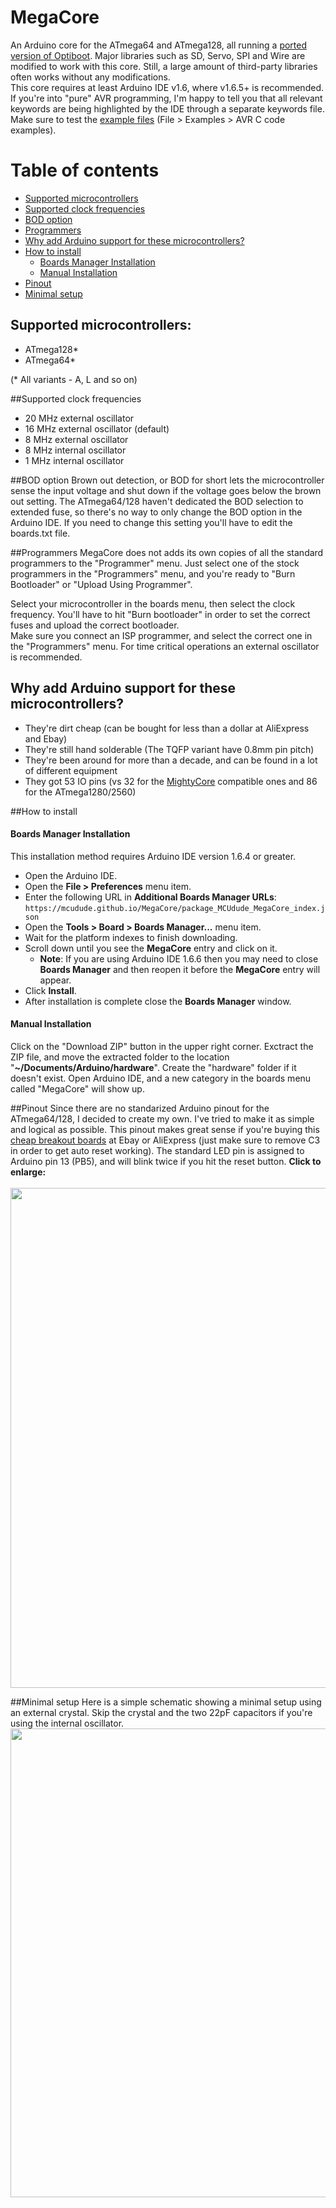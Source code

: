 # MegaCore
An Arduino core for the ATmega64 and ATmega128, all running a [ported version of Optiboot](https://github.com/vanbwodonk/optiboot128). Major libraries such as SD, Servo, SPI and Wire are modified to work with this core. Still, a large amount of third-party libraries often works without any modifications. <br/>
This core requires at least Arduino IDE v1.6, where v1.6.5+ is recommended. <br/>
If you're into "pure" AVR programming, I'm happy to tell you that all relevant keywords are being highlighted by the IDE through a separate keywords file. Make sure to test the [example files](https://github.com/MCUdude/MegaCore/tree/master/avr/libraries/AVR_examples/examples) (File > Examples > AVR C code examples).

# Table of contents
* [Supported microcontrollers](#supported-microcontrollers)
* [Supported clock frequencies](#supported-clock-frequencies)
* [BOD option](#bod-option)
* [Programmers](#programmers)
* [Why add Arduino support for these microcontrollers?](#why-add-arduino-support-for-these-microcontrollers)
* [How to install](#how-to-install)
	- [Boards Manager Installation](#boards-manager-installation)
	- [Manual Installation](#manual-installation)
* [Pinout](#pinout)
* [Minimal setup](#minimal-setup)


## Supported microcontrollers:
* ATmega128*
* ATmega64*
 
(* All variants - A, L and so on)


##Supported clock frequencies
* 20 MHz external oscillator
* 16 MHz external oscillator (default)
* 8 MHz external oscillator
* 8 MHz internal oscillator
* 1 MHz internal oscillator

##BOD option
Brown out detection, or BOD for short lets the microcontroller sense the input voltage and shut down if the voltage goes below the brown out setting. The ATmega64/128 haven't dedicated the BOD selection to extended fuse, so there's no way to only change the BOD option in the Arduino IDE. If you need to change this setting you'll have to edit the boards.txt file.


##Programmers
MegaCore does not adds its own copies of all the standard programmers to the "Programmer" menu. Just select one of the stock programmers in the "Programmers" menu, and you're ready to "Burn Bootloader" or "Upload Using Programmer".

 
Select your microcontroller in the boards menu, then select the clock frequency. You'll have to hit "Burn bootloader" in order to set the correct fuses and upload the correct bootloader. <br/>
Make sure you connect an ISP programmer, and select the correct one in the "Programmers" menu. For time critical operations an external oscillator is recommended.

## Why add Arduino support for these microcontrollers?
* They're dirt cheap (can be bought for less than a dollar at AliExpress and Ebay)
* They're still hand solderable (The TQFP variant have 0.8mm pin pitch)
* They're been around for more than a decade, and can be found in a lot of different equipment
* They got 53 IO pins (vs 32 for the [MightyCore](https://github.com/MCUdude/MightyCore) compatible ones and 86 for the ATmega1280/2560)


##How to install
#### Boards Manager Installation
This installation method requires Arduino IDE version 1.6.4 or greater.
* Open the Arduino IDE.
* Open the **File > Preferences** menu item.
* Enter the following URL in **Additional Boards Manager URLs**: `https://mcudude.github.io/MegaCore/package_MCUdude_MegaCore_index.json`
* Open the **Tools > Board > Boards Manager...** menu item.
* Wait for the platform indexes to finish downloading.
* Scroll down until you see the **MegaCore** entry and click on it.
  * **Note**: If you are using Arduino IDE 1.6.6 then you may need to close **Boards Manager** and then reopen it before the **MegaCore** entry will appear.
* Click **Install**.
* After installation is complete close the **Boards Manager** window.


#### Manual Installation
Click on the "Download ZIP" button in the upper right corner. Exctract the ZIP file, and move the extracted folder to the location "**~/Documents/Arduino/hardware**". Create the "hardware" folder if it doesn't exist.
Open Arduino IDE, and a new category in the boards menu called "MegaCore" will show up.


##Pinout
Since there are no standarized Arduino pinout for the ATmega64/128, I decided to create my own. I've tried to make it as simple and logical as possible. This pinout makes great sense if you're buying this [cheap breakout boards](http://www.ebay.com/itm/381547311629) at Ebay or AliExpress (just make sure to remove C3 in order to get auto reset working). The standard LED pin is assigned to Arduino pin 13 (PB5), and will blink twice if you hit the reset button. 
<b>Click to enlarge:</b> 
</br> </br>
<img src="http://i.imgur.com/5ThEB8o.jpg" width="800">


##Minimal setup
Here is a simple schematic showing a minimal setup using an external crystal. Skip the crystal and the two 22pF capacitors if you're using the internal oscillator. <br/>
<img src="http://i.imgur.com/SKL6MrR.png" width="750">

